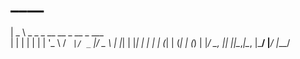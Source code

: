 # ____                                
 |  _ \ _   _ _ __   __ _  __ _  ___  
 | | | | | | | '_ \ / _` |/ _` |/ _ \ 
 | |_| | |_| | | | | (_| | (_| | (_) |
 |____/ \__, |_| |_|\__,_|\__, |\___/ 
        |___/             |___/     
